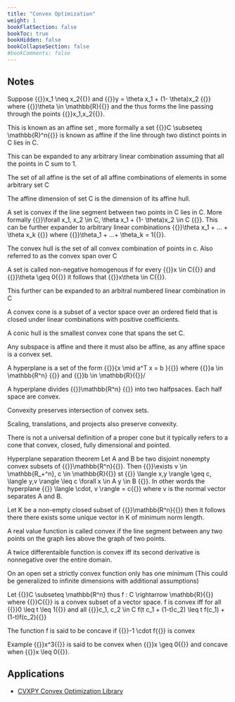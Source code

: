 ```yaml
---
title: "Convex Optimization"
weight: 1
bookFlatSection: false
bookToc: true
bookHidden: false
bookCollapseSection: false
#bookComments: false
---
```


## Notes 
Suppose {{<katex>}}x_1 \neq x_2{{</katex>}} and {{<katex>}}y = \theta x_1 + (1- \theta)x_2 {{<katex>}} where {{</katex>}}\theta \in \mathbb{R}{{</katex>}} and the thus forms the line passing through the points {{<katex>}}x_1,x_2{{</katex>}}.

This is known as an affine set , more formally a set {{<katex>}}C \subseteq \mathbb{R}^n{{</katex>}} is known as affine if the line through two distinct points in C lies in C.

This can be expanded to any arbitrary linear combination assuming that all the points in C sum to 1.

The set of all affine is the set of all affine combinations of elements in some arbitrary set C

The affine dimension of set C is the dimension of its affine hull.

A set is convex if the line segment between two points in C lies in C. More formally {{<katex>}}\forall x_1, x_2 \in C, \theta x_1 + (1- \theta)x_2 \in C {{</katex>}}. This can be further expander to arbitrary linear combinations  {{<katex>}}\theta x_1 + ... + \theta x_k {{</katex>}} where {{<katex>}}\theta_1 + ...+ \theta_k = 1{{</katex>}}.

The convex hull is the set of all convex combination of points in c. Also referred to as the convex span over C

A set is called non-negative homogenous if for every {{<katex>}}x \in C{{</katex>}} and {{<katex>}}\theta \geq 0{{</katex>}} it follows that {{<katex>}}x\theta \in C{{</katex>}}. 

This further can be expanded to an arbitral numbered linear combination in C

A convex cone is a subset of a vector space over an ordered field that is closed under linear combinations with positive coefficients. 

A conic hull is the smallest convex cone that spans the set C.

Any subspace is affine and there it must also be affine, as any affine space is a convex set.

A hyperplane is a set of the form {{<katex>}}\{x \mid a^T x = b \}{{</katex>}} where {{<katex>}}a \in \mathbb{R^n} {{</katex>}} and {{<katex>}}b \in \mathbb{R}{{</katex>}}/

A hyperplane divides {{<katex>}}\mathbb{R^n} {{</katex>}} into two halfpsaces. Each half space are convex.

Convexity preserves intersection of convex sets.

Scaling, translations, and projects also preserve convexity.

There is not a universal definition of a proper cone but it typically refers to a cone that convex, closed, fully dimensional and pointed.

Hyperplane separation theorem
Let A and B be two disjoint nonempty convex subsets of {{<katex>}}\mathbb{R^n}{{</katex>}}. Then {{<katex>}}\exists v \in \mathbb{R_+^n}, c \in \mathbb{R}{{</katex>}} st {{<katex>}} \langle x,y \rangle \geq c,  \langle y,v \rangle \leq c \forall x \in A y \in B {{</katex>}}. In other words the hyperplane {{<katex>}} \langle \cdot, v \rangle = c{{</katex>}} where v is the normal vector separates A and B. 

Let K be a non-empty closed subset of {{</katex>}}\mathbb{R^n}{{<katex>}} then it follows there there exists some unique vector in K of minimum norm length. 

A real value function is called convex if the line segment between any two points on the graph lies above the graph of two points. 

A twice differentaible function is convex iff its second derivative is nonnegative over the entire domain. 

On an open set a strictly convex function only has one minimum (This could be generalized to infinite dimensions with additional assumptions)

Let {{<katex>}}C \subseteq \mathbb{R^n} thus f : C \rightarrow \mathbb{R}{{</katex>}} where {{<katex>}}C{{</katex>}} is a convex subset of a vector space. f is convex iff for all {{<katex>}}0 \leq t \leq 1{{</katex>}} and all {{<katex>}}c_1, c_2 \in C f(t c_1 + (1-t)c_2) \leq t f(c_1) + (1-t)f(c_2){{</katex>}}

The function f is said to be concave if {{<katex>}}-1 \cdot f{{</katex>}} is convex 

Example {{<katex>}}x^3{{</katex>}} is said to be convex when {{<katex>}}x \geq 0{{</katex>}} and concave when {{<katex>}}x \leq 0{{</katex>}}.
## Applications

- [CVXPY Convex Optimization Library](https://www.cvxpy.org/)  